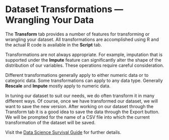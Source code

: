 # Dataset Transformations &mdash; Wrangling Your Data

The **Transform** tab provides a number of features for transforming
or wrangling your dataset. All transformations are accomplished using
R and the actual R code is available in the **Script** tab.

Transformations are not always appropriate. For example, imputation
that is supported under the **Impute** feature can significantly alter
the shape of the distribution of our variables. These operations
require careful consideration.

Different transformations generally apply to either numeric data or to
categoric data. Some transformations can apply to any data type. Generally
**Rescale** and **Impute** mostly apply to numeric data.

In tuning our dataset to suit our needs, we do often transform it in
many different ways. Of course, once we have transformed our dataset,
we will want to save the new version. After working on our dataset
through the Transform tab it is a good idea to save the data through
the Export button. We will be prompted for the name of a CSV file into
which the current transformation of the dataset will be saved.

Visit the [Data Science Survival
Guide](https://survivor.togaware.com/datascience/transforming-data-in-rattle.html)
for further details.

> 
